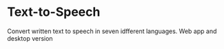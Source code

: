 # Text-to-Speech
Convert written text to speech in seven idfferent languages. Web app and desktop version

